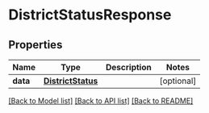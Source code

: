 # DistrictStatusResponse

## Properties
Name | Type | Description | Notes
------------ | ------------- | ------------- | -------------
**data** | [**DistrictStatus**](DistrictStatus.md) |  | [optional] 

[[Back to Model list]](README.md#documentation-for-models) [[Back to API list]](README.md#documentation-for-api-endpoints) [[Back to README]](README.md)


